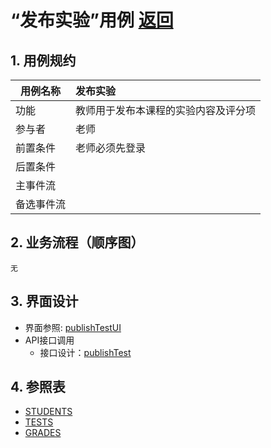 
# “发布实验”用例 [返回](../../README.md)
## 1. 用例规约

|用例名称|发布实验|
|-------|:-------------|
|功能|教师用于发布本课程的实验内容及评分项|   
|参与者|老师|
|前置条件|老师必须先登录|
|后置条件| |
|主事件流| |
|备选事件流| |

## 2. 业务流程（顺序图）
    无

## 3. 界面设计
- 界面参照: [publishTestUI](../../image/ui/publishTest.png)
- API接口调用
    - 接口设计：[publishTest](../../api/publishTest.md) 
    
## 4. 参照表

- [STUDENTS](../data.md/#STUDENTS)
- [TESTS](../data.md/#TESTS)
- [GRADES](../data.md/#GRADES)